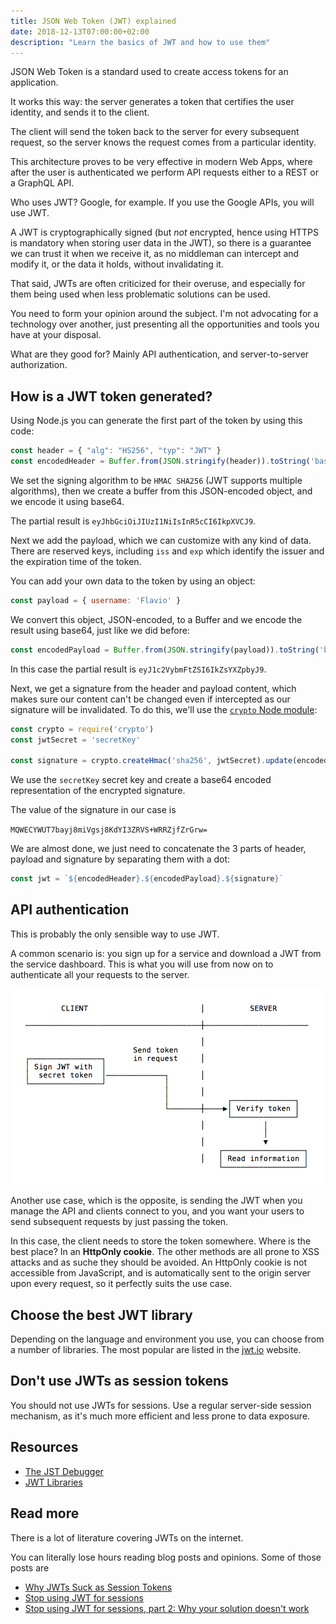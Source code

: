 ```yaml
---
title: JSON Web Token (JWT) explained
date: 2018-12-13T07:00:00+02:00
description: "Learn the basics of JWT and how to use them"
---
```


JSON Web Token is a standard used to create access tokens for an application.

It works this way: the server generates a token that certifies the user identity, and sends it to the client.

The client will send the token back to the server for every subsequent request, so the server knows the request comes from a particular identity.

This architecture proves to be very effective in modern Web Apps, where after the user is authenticated we perform API requests either to a REST or a GraphQL API.

Who uses JWT? Google, for example. If you use the Google APIs, you will use JWT.

A JWT is cryptographically signed (but _not_ encrypted, hence using HTTPS is mandatory when storing user data in the JWT), so there is a guarantee we can trust it when we receive it, as no middleman can intercept and modify it, or the data it holds, without invalidating it.

That said, JWTs are often criticized for their overuse, and especially for them being used when less problematic solutions can be used.

You need to form your opinion around the subject. I'm not advocating for a technology over another, just presenting all the opportunities and tools you have at your disposal.

What are they good for? Mainly API authentication, and server-to-server authorization.

## How is a JWT token generated?

Using Node.js you can generate the first part of the token by using this code:

```js
const header = { "alg": "HS256", "typ": "JWT" }
const encodedHeader = Buffer.from(JSON.stringify(header)).toString('base64')
```

We set the signing algorithm to be `HMAC SHA256` (JWT supports multiple algorithms), then we create a buffer from this JSON-encoded object, and we encode it using base64.

The partial result is `eyJhbGciOiJIUzI1NiIsInR5cCI6IkpXVCJ9`.

Next we add the payload, which we can customize with any kind of data. There are reserved keys, including `iss` and `exp` which identify the issuer and the expiration time of the token.

You can add your own data to the token by using an object:

```js
const payload = { username: 'Flavio' }
```

We convert this object, JSON-encoded, to a Buffer and we encode the result using base64, just like we did before:

```js
const encodedPayload = Buffer.from(JSON.stringify(payload)).toString('base64')
```

In this case the partial result is `eyJ1c2VybmFtZSI6IkZsYXZpbyJ9`.

Next, we get a signature from the header and payload content, which makes sure our content can't be changed even if intercepted as our signature will be invalidated. To do this, we'll use the [`crypto` Node module](https://nodejs.org/api/crypto.html):

```js
const crypto = require('crypto')
const jwtSecret = 'secretKey'

const signature = crypto.createHmac('sha256', jwtSecret).update(encodedHeader + '.' + encodedPayload).digest('base64')
```

We use the `secretKey` secret key and create a base64 encoded representation of the encrypted signature.

The value of the signature in our case is

`MQWECYWUT7bayj8miVgsj8KdYI3ZRVS+WRRZjfZrGrw=`

We are almost done, we just need to concatenate the 3 parts of header, payload and signature by separating them with a dot:

```js
const jwt = `${encodedHeader}.${encodedPayload}.${signature}`
```

## API authentication

This is probably the only sensible way to use JWT.

A common scenario is: you sign up for a service and download a JWT from the service dashboard. This is what you will use from now on to authenticate all your requests to the server.

![](jwt-api-authentication.png)

Another use case, which is the opposite, is sending the JWT when you manage the API and clients connect to you, and you want your users to send subsequent requests by just passing the token.

In this case, the client needs to store the token somewhere. Where is the best place? In an **HttpOnly cookie**. The other methods are all prone to XSS attacks and as suche they should be avoided. An HttpOnly cookie is not accessible from JavaScript, and is automatically sent to the origin server upon every request, so it perfectly suits the use case.

## Choose the best JWT library

Depending on the language and environment you use, you can choose from a number of libraries. The most popular are listed in the [jwt.io](https://jwt.io/#libraries-io) website.

## Don't use JWTs as session tokens

You should not use JWTs for sessions. Use a regular server-side session mechanism, as it's much more efficient and less prone to data exposure.

## Resources

- [The JST Debugger](https://jwt.io/#debugger)
- [JWT Libraries](https://jwt.io/#libraries-io)

## Read more

There is a lot of literature covering JWTs on the internet.

You can literally lose hours reading blog posts and opinions. Some of those posts are

- [Why JWTs Suck as Session Tokens](https://developer.okta.com/blog/2017/08/17/why-jwts-suck-as-session-tokens)
- [Stop using JWT for sessions](http://cryto.net/~joepie91/blog/2016/06/13/stop-using-jwt-for-sessions/)
- [Stop using JWT for sessions, part 2: Why your solution doesn't work](http://cryto.net/~joepie91/blog/2016/06/19/stop-using-jwt-for-sessions-part-2-why-your-solution-doesnt-work/)
